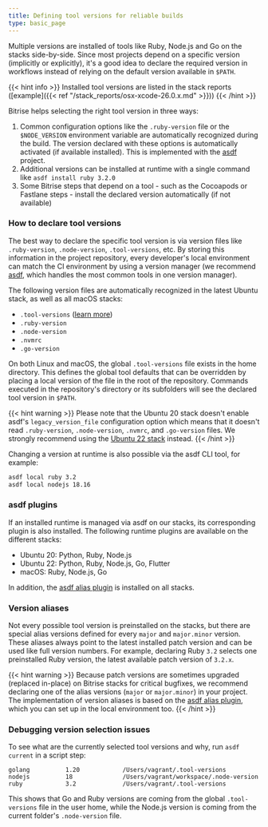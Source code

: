 ```yaml
---
title: Defining tool versions for reliable builds
type: basic_page
---
```


Multiple versions are installed of tools like Ruby, Node.js and Go on the stacks side-by-side. Since most projects depend on a specific version (implicitly or explicitly), it's a good idea to declare the required version in workflows instead of relying on the default version available in `$PATH`.

{{< hint info >}}
Installed tool versions are listed in the stack reports ([example]({{< ref "/stack_reports/osx-xcode-26.0.x.md" >}}))
{{< /hint >}}

Bitrise helps selecting the right tool version in three ways:

1. Common configuration options like the `.ruby-version` file or the `$NODE_VERSION` environment variable are automatically recognized during the build. The version declared with these options is automatically activated (if available installed). This is implemented with the [asdf](https://asdf-vm.com/) project.
2. Additional versions can be installed at runtime with a single command like `asdf install ruby 3.2.0`
3. Some Bitrise steps that depend on a tool - such as the Cocoapods or Fastlane steps - install the declared version automatically (if not available)

### How to declare tool versions
The best way to declare the specific tool version is via version files like `.ruby-version`, `.node-version`, `.tool-versions`, etc. By storing this information in the project repository, every developer's local environment can match the CI environment by using a version manager (we recommend [asdf](https://asdf-vm.com/), which handles the most common tools in one version manager).

The following version files are automatically recognized in the latest Ubuntu stack, as well as all macOS stacks:

- `.tool-versions` ([learn more](https://asdf-vm.com/manage/configuration.html#tool-versions))
- `.ruby-version`
- `.node-version`
- `.nvmrc`
- `.go-version`

On both Linux and macOS, the global `.tool-versions` file exists in the home directory. This defines the global tool defaults that can be overridden by placing a local version of the file in the root of the repository. Commands executed in the repository's directory or its subfolders will see the declared tool version in `$PATH`.

{{< hint warning >}}
Please note that the Ubuntu 20 stack doesn't enable asdf's `legacy_version_file` configuration option which means that it doesn't read `.ruby-version`, `.node-version`, `.nvmrc`, and `.go-version` files. We strongly recommend using the [Ubuntu 22 stack](https://stacks.bitrise.io/announcements/ubuntu-22/) instead.
{{< /hint >}}

Changing a version at runtime is also possible via the asdf CLI tool, for example:

```sh
asdf local ruby 3.2
asdf local nodejs 18.16
```

### asdf plugins

If an installed runtime is managed via asdf on our stacks, its corresponding plugin is also installed. The following runtime plugins are available on the different stacks:

* Ubuntu 20: Python, Ruby, Node.js
* Ubuntu 22: Python, Ruby, Node.js, Go, Flutter
* macOS: Ruby, Node.js, Go

In addition, the [asdf alias plugin](https://github.com/andrewthauer/asdf-alias) is installed on all stacks. 

### Version aliases
Not every possible tool version is preinstalled on the stacks, but there are special alias versions defined for every `major` and `major.minor` version. These aliases always point to the latest installed patch version and can be used like full version numbers.
For example, declaring Ruby `3.2` selects one preinstalled Ruby version, the latest available patch version of `3.2.x`.

{{< hint warning >}}
Because patch versions are sometimes upgraded (replaced in-place) on Bitrise stacks for critical bugfixes, we recommend declaring one of the alias versions (`major` or `major.minor`) in your project.
The implementation of version aliases is based on the [asdf alias plugin](https://github.com/andrewthauer/asdf-alias), which you can set up in the local environment too.
{{< /hint >}}

### Debugging version selection issues
To see what are the currently selected tool versions and why, run `asdf current` in a script step:

```
golang          1.20            /Users/vagrant/.tool-versions
nodejs          18              /Users/vagrant/workspace/.node-version
ruby            3.2             /Users/vagrant/.tool-versions
```
This shows that Go and Ruby versions are coming from the global `.tool-versions` file in the user home, while the Node.js version is coming from the current folder's `.node-version` file.
